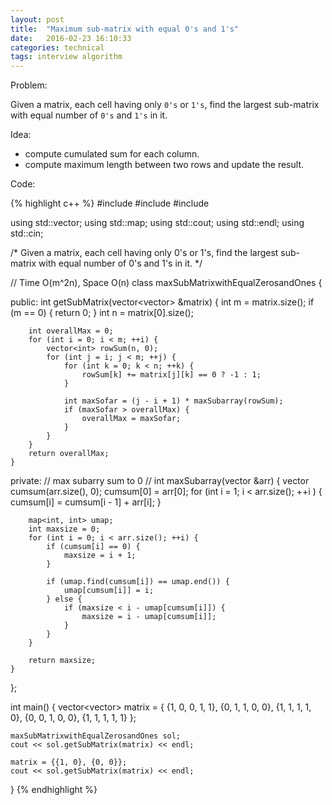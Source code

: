 ```yaml
---
layout: post
title:  "Maximum sub-matrix with equal 0's and 1's"
date:   2016-02-23 16:10:33
categories: technical
tags: interview algorithm
---
```


Problem:

Given a matrix, each cell having only `0's` or `1's`,
find the largest sub-matrix with equal number of `0's` and `1's` in it.


Idea:

*   compute cumulated sum for each column.
*   compute maximum length between two rows and update the result.

Code:

{% highlight c++ %}
#include <iostream>
#include <vector>
#include <map>

using std::vector;
using std::map;
using std::cout;
using std::endl;
using std::cin;


/*
Given a matrix, each cell having only 0's or 1's,
find the largest sub-matrix with equal number of 0's and 1's in it.
*/

// Time O(m^2n), Space O(n)
class maxSubMatrixwithEqualZerosandOnes {

public:
	int getSubMatrix(vector<vector<int>> &matrix) {
		int m = matrix.size();
		if (m == 0) {
			return 0;
		}
		int n = matrix[0].size();

		int overallMax = 0;
		for (int i = 0; i < m; ++i) {
			vector<int> rowSum(n, 0);
			for (int j = i; j < m; ++j) {
				for (int k = 0; k < n; ++k) {
					rowSum[k] += matrix[j][k] == 0 ? -1 : 1;
				}

				int maxSofar = (j - i + 1) * maxSubarray(rowSum);
				if (maxSofar > overallMax) {
					overallMax = maxSofar;
				}
			}
		}
		return overallMax;
	}

private:
	// max subarry sum to 0
	//
	int maxSubarray(vector<int> &arr) {
		vector<int> cumsum(arr.size(), 0);
		cumsum[0] = arr[0];
		for (int i = 1; i < arr.size(); ++i ) {
			cumsum[i] = cumsum[i - 1] + arr[i];
		}

		map<int, int> umap;
		int maxsize = 0;
		for (int i = 0; i < arr.size(); ++i) {
			if (cumsum[i] == 0) {
				maxsize = i + 1;
			}

			if (umap.find(cumsum[i]) == umap.end()) {
				umap[cumsum[i]] = i;
			} else {
				if (maxsize < i - umap[cumsum[i]]) {
					maxsize = i - umap[cumsum[i]];
				}
			}
		}

		return maxsize;
	}
};

int main() {
	vector<vector<int>> matrix = {
		{1, 0, 0, 1, 1},
		{0, 1, 1, 0, 0},
		{1, 1, 1, 1, 0},
		{0, 0, 1, 0, 0},
		{1, 1, 1, 1, 1}
	};



	maxSubMatrixwithEqualZerosandOnes sol;
	cout << sol.getSubMatrix(matrix) << endl;

	matrix = {{1, 0}, {0, 0}};
	cout << sol.getSubMatrix(matrix) << endl;

}
{% endhighlight %}
